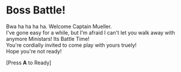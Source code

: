 # Boss Battle!

Bwa ha ha ha ha. Welcome Captain Mueller.  
I've gone easy for a while, but I'm afraid I can't let you walk away with anymore Ministars! Its Battle Time!  
You're cordially invited to come play with yours truely!  
Hope you're not ready!  

[Press **A** to Ready]

